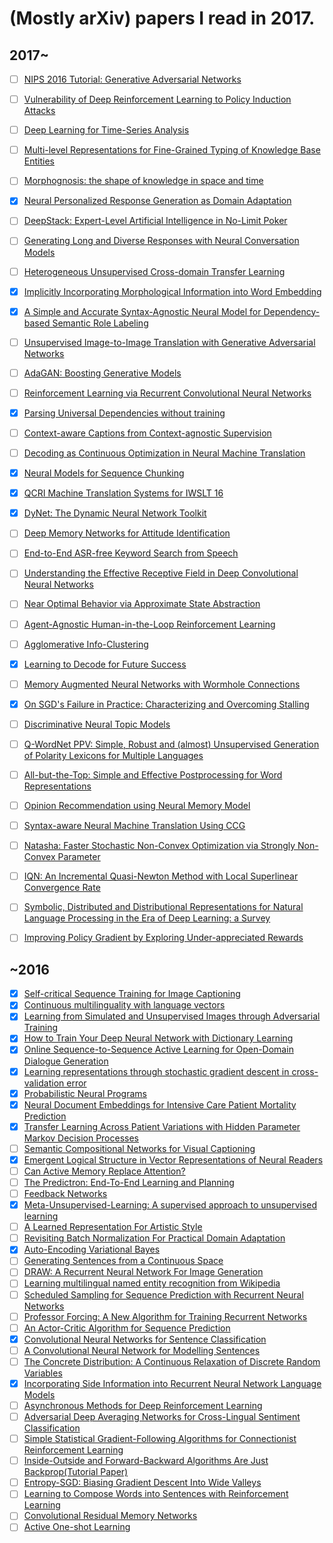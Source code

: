 # (Mostly arXiv) papers I read in 2017.

## 2017~
- [ ] [NIPS 2016 Tutorial: Generative Adversarial Networks](https://arxiv.org/abs/1701.00160)
- [ ] [Vulnerability of Deep Reinforcement Learning to Policy Induction Attacks](https://arxiv.org/abs/1701.04143)
- [ ] [Deep Learning for Time-Series Analysis](https://arxiv.org/abs/1701.01887)
- [ ] [Multi-level Representations for Fine-Grained Typing of Knowledge Base Entities](https://arxiv.org/abs/1701.02025)
- [ ] [Morphognosis: the shape of knowledge in space and time](https://arxiv.org/abs/1701.02272)
- [x] [Neural Personalized Response Generation as Domain Adaptation](https://arxiv.org/abs/1701.02073)
- [ ] [DeepStack: Expert-Level Artificial Intelligence in No-Limit Poker](https://arxiv.org/abs/1701.01724)
- [ ] [Generating Long and Diverse Responses with Neural Conversation Models](https://arxiv.org/abs/1701.03185)
- [ ] [Heterogeneous Unsupervised Cross-domain Transfer Learning](https://arxiv.org/abs/1701.02511)
- [x] [Implicitly Incorporating Morphological Information into Word Embedding](https://arxiv.org/abs/1701.02481)
- [x] [A Simple and Accurate Syntax-Agnostic Neural Model for Dependency-based Semantic Role Labeling](https://arxiv.org/abs/1701.02593)
- [ ] [Unsupervised Image-to-Image Translation with Generative Adversarial Networks](https://arxiv.org/abs/1701.02676)
- [ ] [AdaGAN: Boosting Generative Models](https://arxiv.org/abs/1701.02386)
- [ ] [Reinforcement Learning via Recurrent Convolutional Neural Networks](https://arxiv.org/abs/1701.02392)
- [x] [Parsing Universal Dependencies without training](https://arxiv.org/abs/1701.03163)
- [ ] [Context-aware Captions from Context-agnostic Supervision](https://arxiv.org/abs/1701.02870)
- [ ] [Decoding as Continuous Optimization in Neural Machine Translation](https://arxiv.org/abs/1701.02854)
- [x] [Neural Models for Sequence Chunking](https://arxiv.org/abs/1701.04027)
- [x] [QCRI Machine Translation Systems for IWSLT 16](https://arxiv.org/abs/1701.03924)
- [x] [DyNet: The Dynamic Neural Network Toolkit](https://arxiv.org/abs/1701.03980)
- [ ] [Deep Memory Networks for Attitude Identification](https://arxiv.org/abs/1701.04189)
- [ ] [End-to-End ASR-free Keyword Search from Speech](https://arxiv.org/abs/1701.04313)
- [ ] [Understanding the Effective Receptive Field in Deep Convolutional Neural Networks](https://arxiv.org/abs/1701.04128)
- [ ] [Near Optimal Behavior via Approximate State Abstraction](https://arxiv.org/abs/1701.04113)
- [ ] [Agent-Agnostic Human-in-the-Loop Reinforcement Learning](https://arxiv.org/abs/1701.04079)
- [ ] [Agglomerative Info-Clustering](https://arxiv.org/abs/1701.04926)
- [x] [Learning to Decode for Future Success](https://arxiv.org/abs/1701.06549)
- [ ] [Memory Augmented Neural Networks with Wormhole Connections](https://arxiv.org/abs/1701.08718)
- [x] [On SGD's Failure in Practice: Characterizing and Overcoming Stalling](https://arxiv.org/abs/1702.00317)
- [ ] [Discriminative Neural Topic Models](https://arxiv.org/abs/1701.06796)
- [ ] [Q-WordNet PPV: Simple, Robust and (almost) Unsupervised Generation of Polarity Lexicons for Multiple Languages](https://arxiv.org/abs/1702.01711)
- [ ] [All-but-the-Top: Simple and Effective Postprocessing for Word Representations](https://arxiv.org/abs/1702.01417)
- [ ] [Opinion Recommendation using Neural Memory Model](https://arxiv.org/abs/1702.01517)
- [ ] [Syntax-aware Neural Machine Translation Using CCG](https://arxiv.org/abs/1702.01147)
- [ ] [Natasha: Faster Stochastic Non-Convex Optimization via Strongly Non-Convex Parameter](https://arxiv.org/abs/1702.00763)
- [ ] [IQN: An Incremental Quasi-Newton Method with Local Superlinear Convergence Rate](https://arxiv.org/abs/1702.00709)
- [ ] [Symbolic, Distributed and Distributional Representations for Natural Language Processing in the Era of Deep Learning: a Survey](https://arxiv.org/abs/1702.00764)
- [ ] [Improving Policy Gradient by Exploring Under-appreciated Rewards](https://arxiv.org/abs/1611.09321)


## ~2016
- [x] [Self-critical Sequence Training for Image Captioning](https://arxiv.org/pdf/1612.00563v1.pdf)
- [x] [Continuous multilinguality with language vectors](https://arxiv.org/abs/1612.07486)
- [x] [Learning from Simulated and Unsupervised Images through Adversarial Training](https://arxiv.org/abs/1612.07828)
- [x] [How to Train Your Deep Neural Network with Dictionary Learning](https://arxiv.org/abs/1612.07454)
- [x] [Online Sequence-to-Sequence Active Learning for Open-Domain Dialogue Generation](https://arxiv.org/abs/1612.03929)
- [x] [Learning representations through stochastic gradient descent in cross-validation error](https://arxiv.org/abs/1612.02879)
- [x] [Probabilistic Neural Programs](https://arxiv.org/abs/1612.00712)
- [x] [Neural Document Embeddings for Intensive Care Patient Mortality Prediction](https://arxiv.org/abs/1612.00467)
- [x] [Transfer Learning Across Patient Variations with Hidden Parameter Markov Decision Processes](https://arxiv.org/abs/1612.00475)
- [ ] [Semantic Compositional Networks for Visual Captioning](https://arxiv.org/abs/1611.08002)
- [x] [Emergent Logical Structure in Vector Representations of Neural Readers](https://arxiv.org/abs/1611.07954)
- [ ] [Can Active Memory Replace Attention?](https://arxiv.org/abs/1610.08613)
- [ ] [The Predictron: End-To-End Learning and Planning](https://arxiv.org/abs/1612.08810)
- [ ] [Feedback Networks](https://arxiv.org/abs/1612.09508)
- [x] [Meta-Unsupervised-Learning: A supervised approach to unsupervised learning](https://arxiv.org/abs/1612.09030)
- [ ] [A Learned Representation For Artistic Style](https://arxiv.org/abs/1610.07629)
- [ ] [Revisiting Batch Normalization For Practical Domain Adaptation](https://arxiv.org/abs/1603.04779)
- [x] [Auto-Encoding Variational Bayes](https://arxiv.org/abs/1312.6114)
- [ ] [Generating Sentences from a Continuous Space](https://arxiv.org/abs/1511.06349)
- [ ] [DRAW: A Recurrent Neural Network For Image Generation](https://arxiv.org/abs/1502.04623)
- [ ] [Learning multilingual named entity recognition from Wikipedia](https://pdfs.semanticscholar.org/696b/505083d34c6f995aef88d0352d70d7f7e8c8.pdf)
- [ ] [Scheduled Sampling for Sequence Prediction with Recurrent Neural Networks](https://arxiv.org/abs/1506.03099)
- [ ] [Professor Forcing: A New Algorithm for Training Recurrent Networks](https://arxiv.org/abs/1610.09038)
- [ ] [An Actor-Critic Algorithm for Sequence Prediction](https://arxiv.org/abs/1607.07086)
- [x] [Convolutional Neural Networks for Sentence Classification](https://arxiv.org/abs/1408.5882)
- [ ] [A Convolutional Neural Network for Modelling Sentences](https://arxiv.org/abs/1404.2188)
- [ ] [The Concrete Distribution: A Continuous Relaxation of Discrete Random Variables](https://arxiv.org/abs/1611.00712)
- [x] [Incorporating Side Information into Recurrent Neural Network Language Models](http://people.eng.unimelb.edu.au/tcohn/papers/naacl16vu.pdf)
- [ ] [Asynchronous Methods for Deep Reinforcement Learning](https://arxiv.org/abs/1602.01783v2)
- [ ] [Adversarial Deep Averaging Networks for Cross-Lingual Sentiment Classification](https://arxiv.org/abs/1606.01614v2)
- [ ] [Simple Statistical Gradient-Following Algorithms for Connectionist Reinforcement Learning](https://www.semanticscholar.org/paper/Simple-Statistical-Gradient-Following-Algorithms-Williams/39f52477c2efeef451a309caf74c4145e05efa79)
- [ ] [Inside-Outside and Forward-Backward Algorithms Are Just Backprop(Tutorial Paper)](https://structuredprediction.github.io/final/11/11_Paper.pdf)
- [ ] [Entropy-SGD: Biasing Gradient Descent Into Wide Valleys](https://arxiv.org/abs/1611.01838)
- [ ] [Learning to Compose Words into Sentences with Reinforcement Learning](https://arxiv.org/abs/1611.09100)
- [ ] [Convolutional Residual Memory Networks](https://arxiv.org/abs/1606.05262)
- [ ] [Active One-shot Learning](https://cs.stanford.edu/~woodward/papers/active_one_shot_learning_2016.pdf)
